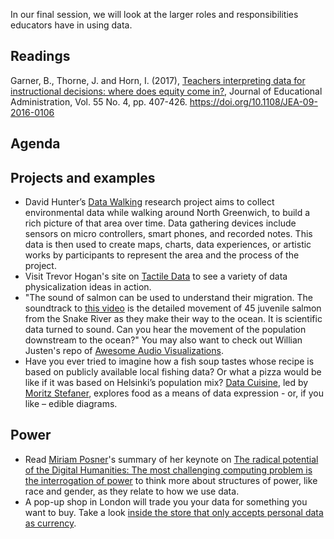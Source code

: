 In our final session, we will look at the larger roles and responsibilities educators have in using data. 
## Readings ##
Garner, B., Thorne, J. and Horn, I. (2017), [Teachers interpreting data for instructional decisions: where does equity come in?](https://www.researchgate.net/profile/Brette_Garner/publication/316533903_Teachers_Interpreting_Data_for_Instructional_Decisions_Where_Does_Equity_Come_In/links/59e676a54585151e545cdf24/Teachers-Interpreting-Data-for-Instructional-Decisions-Where-Does-Equity-Come-In.pdf), Journal of Educational Administration, Vol. 55 No. 4, pp. 407-426. https://doi.org/10.1108/JEA-09-2016-0106 

## Agenda ##

## Projects and examples ##
* David Hunter’s [Data Walking](http://www.corruptedfiles.org.uk/portfolio/data-walking/) research project aims to collect environmental data while walking around North Greenwich, to build a rich picture of that area over time. Data gathering devices include sensors on micro controllers, smart phones, and recorded notes. This data is then used to create maps, charts, data experiences, or artistic works by participants to represent the area and the process of the project.
* Visit Trevor Hogan's site on [Tactile Data](http://tactiledata.net/) to see a variety of data physicalization ideas in action.
* "The sound of salmon can be used to understand their migration. The soundtrack to [this video](https://www.youtube.com/watch?v=bhpHi8TOryY) is the detailed movement of 45 juvenile salmon from the Snake River as they make their way to the ocean. It is scientific data turned to sound. Can you hear the movement of the population downstream to the ocean?" You may also want to check out Willian Justen's repo of [Awesome Audio Visualizations](https://github.com/willianjusten/awesome-audio-visualization).
* Have you ever tried to imagine how a fish soup tastes whose recipe is based on publicly available local fishing data? Or what a pizza would be like if it was based on Helsinki’s population mix? [Data Cuisine](http://data-cuisine.net/), led by [Moritz Stefaner](https://twitter.com/moritz_stefaner), explores food as a means of data expression - or, if you like – edible diagrams.

## Power ##
* Read [Miriam Posner](https://twitter.com/miriamkp)'s summary of her keynote on [The radical potential of the Digital Humanities: The most challenging computing problem is the interrogation of power](http://blogs.lse.ac.uk/impactofsocialsciences/2015/08/12/the-radical-unrealized-potential-of-digital-humanities/) to think more about structures of power, like race and gender, as they relate to how we use data.
* A pop-up shop in London will trade you your data for something you want to buy. Take a look [inside the store that only accepts personal data as currency](https://www.engadget.com/2017/09/07/data-dollar-store-london-ben-eine/).
